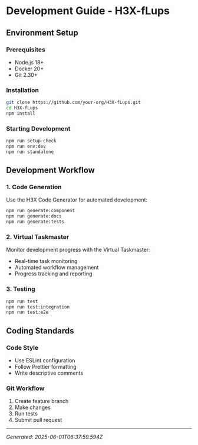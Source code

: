 # Development Guide - H3X-fLups

## Environment Setup

### Prerequisites
- Node.js 18+
- Docker 20+
- Git 2.30+

### Installation
```bash
git clone https://github.com/your-org/H3X-fLups.git
cd H3X-fLups
npm install
```

### Starting Development
```bash
npm run setup-check
npm run env:dev
npm run standalone
```

## Development Workflow

### 1. Code Generation
Use the H3X Code Generator for automated development:

```bash
npm run generate:component
npm run generate:docs
npm run generate:tests
```

### 2. Virtual Taskmaster
Monitor development progress with the Virtual Taskmaster:

- Real-time task monitoring
- Automated workflow management
- Progress tracking and reporting

### 3. Testing
```bash
npm run test
npm run test:integration
npm run test:e2e
```

## Coding Standards

### Code Style
- Use ESLint configuration
- Follow Prettier formatting
- Write descriptive comments

### Git Workflow
1. Create feature branch
2. Make changes
3. Run tests
4. Submit pull request

---

*Generated: 2025-06-01T06:37:59.594Z*
